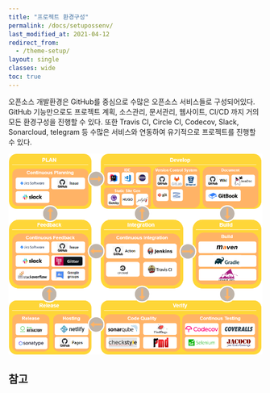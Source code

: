 ```yaml
---
title: "프로젝트 환경구성"
permalink: /docs/setupossenv/
last_modified_at: 2021-04-12
redirect_from:
  - /theme-setup/
layout: single
classes: wide
toc: true
---
```

오픈소스 개발환경은 GitHub를 중심으로 수많은 오픈소스 서비스들로 구성되어있다. GitHub 기능만으로도 
프로젝트 계획, 소스관리, 문서관리, 웹사이트, CI/CD 까지 거의 모든 환경구성을 진행할 수 있다. 
또한 Travis CI, Circle CI, Codecov, Slack, Sonarcloud, telegram 등 수많은 서비스와 연동하여
유기적으로 프로젝트를 진행할 수 있다.

![osscicd](../assets/images/osscicd.PNG)
## 참고
